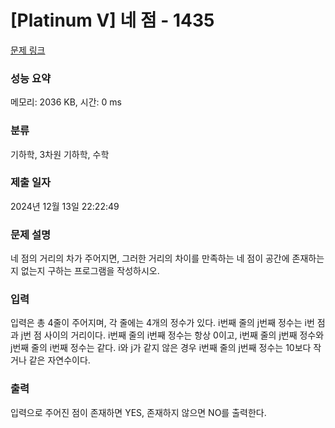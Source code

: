 # [Platinum V] 네 점 - 1435 

[문제 링크](https://www.acmicpc.net/problem/1435) 

### 성능 요약

메모리: 2036 KB, 시간: 0 ms

### 분류

기하학, 3차원 기하학, 수학

### 제출 일자

2024년 12월 13일 22:22:49

### 문제 설명

<p>네 점의 거리의 차가 주어지면, 그러한 거리의 차이를 만족하는 네 점이 공간에 존재하는지 없는지 구하는 프로그램을 작성하시오.</p>

### 입력 

 <p>입력은 총 4줄이 주어지며, 각 줄에는 4개의 정수가 있다. i번째 줄의 j번째 정수는 i번 점과 j번 점 사이의 거리이다. i번째 줄의 i번째 정수는 항상 0이고, i번째 줄의 j번째 정수와 j번째 줄의 i번째 정수는 같다. i와 j가 같지 않은 경우 i번째 줄의 j번째 정수는 10보다 작거나 같은 자연수이다.</p>

### 출력 

 <p>입력으로 주어진 점이 존재하면 YES, 존재하지 않으면 NO를 출력한다.</p>

